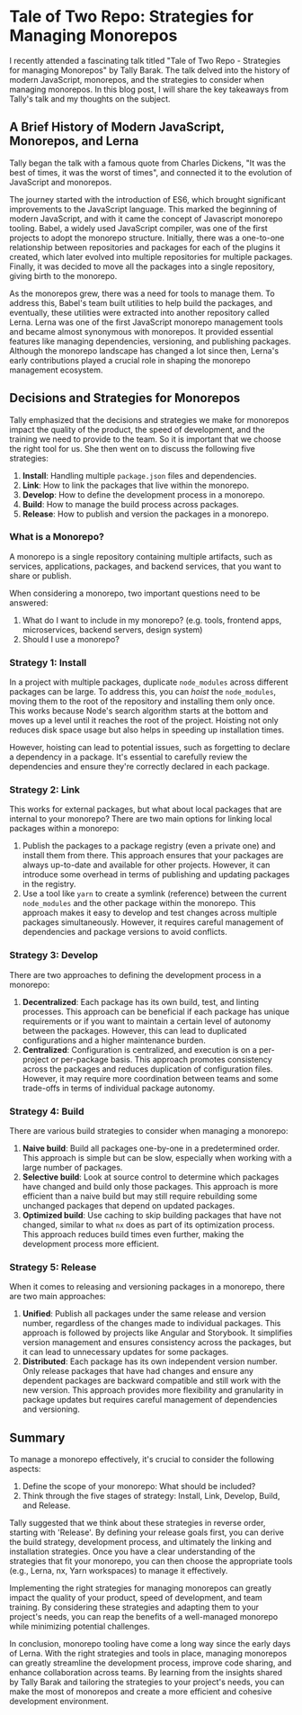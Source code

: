 # Tale of Two Repo: Strategies for Managing Monorepos

I recently attended a fascinating talk titled "Tale of Two Repo - Strategies for managing Monorepos" by Tally Barak. The talk delved into the history of modern JavaScript, monorepos, and the strategies to consider when managing monorepos. In this blog post, I will share the key takeaways from Tally's talk and my thoughts on the subject.

## A Brief History of Modern JavaScript, Monorepos, and Lerna

Tally began the talk with a famous quote from Charles Dickens, "It was the best of times, it was the worst of times", and connected it to the evolution of JavaScript and monorepos. 

The journey started with the introduction of ES6, which brought significant improvements to the JavaScript language. This marked the beginning of modern JavaScript, and with it came the concept of Javascript monorepo tooling. Babel, a widely used JavaScript compiler, was one of the first projects to adopt the monorepo structure. Initially, there was a one-to-one relationship between repositories and packages for each of the plugins it created, which later evolved into multiple repositories for multiple packages. Finally, it was decided to move all the packages into a single repository, giving birth to the monorepo.

As the monorepos grew, there was a need for tools to manage them. To address this, Babel's team built utilities to help build the packages, and eventually, these utilities were extracted into another repository called Lerna. Lerna was one of the first JavaScript monorepo management tools and became almost synonymous with monorepos. It provided essential features like managing dependencies, versioning, and publishing packages. Although the monorepo landscape has changed a lot since then, Lerna's early contributions played a crucial role in shaping the monorepo management ecosystem.

## Decisions and Strategies for Monorepos

Tally emphasized that the decisions and strategies we make for monorepos impact the quality of the product, the speed of development, and the training we need to provide to the team. So it is important that we choose the right tool for us. She then went on to discuss the following five strategies:

1. **Install**: Handling multiple `package.json` files and dependencies.
2. **Link**: How to link the packages that live within the monorepo.
3. **Develop**: How to define the development process in a monorepo.
4. **Build**: How to manage the build process across packages.
5. **Release**: How to publish and version the packages in a monorepo.

### What is a Monorepo?

A monorepo is a single repository containing multiple artifacts, such as services, applications, packages, and backend services, that you want to share or publish.

When considering a monorepo, two important questions need to be answered:

1. What do I want to include in my monorepo? (e.g. tools, frontend apps, microservices, backend servers, design system)
2. Should I use a monorepo?

### Strategy 1: Install

In a project with multiple packages, duplicate `node_modules` across different packages can be large. To address this, you can _hoist_ the `node_modules`, moving them to the root of the repository and installing them only once. This works because Node's search algorithm starts at the bottom and moves up a level until it reaches the root of the project. Hoisting not only reduces disk space usage but also helps in speeding up installation times.

However, hoisting can lead to potential issues, such as forgetting to declare a dependency in a package. It's essential to carefully review the dependencies and ensure they're correctly declared in each package.

### Strategy 2: Link

This works for external packages, but what about local packages that are internal to your monorepo?
There are two main options for linking local packages within a monorepo:

1. Publish the packages to a package registry (even a private one) and install them from there. This approach ensures that your packages are always up-to-date and available for other projects. However, it can introduce some overhead in terms of publishing and updating packages in the registry.
2. Use a tool like `yarn` to create a symlink (reference) between the current `node_modules` and the other package within the monorepo. This approach makes it easy to develop and test changes across multiple packages simultaneously. However, it requires careful management of dependencies and package versions to avoid conflicts.

### Strategy 3: Develop

There are two approaches to defining the development process in a monorepo:

1. **Decentralized**: Each package has its own build, test, and linting processes. This approach can be beneficial if each package has unique requirements or if you want to maintain a certain level of autonomy between the packages. However, this can lead to duplicated configurations and a higher maintenance burden.
2. **Centralized**: Configuration is centralized, and execution is on a per-project or per-package basis. This approach promotes consistency across the packages and reduces duplication of configuration files. However, it may require more coordination between teams and some trade-offs in terms of individual package autonomy.

### Strategy 4: Build

There are various build strategies to consider when managing a monorepo:

1. **Naive build**: Build all packages one-by-one in a predetermined order. This approach is simple but can be slow, especially when working with a large number of packages.
2. **Selective build**: Look at source control to determine which packages have changed and build only those packages. This approach is more efficient than a naive build but may still require rebuilding some unchanged packages that depend on updated packages.
3. **Optimized build**: Use caching to skip building packages that have not changed, similar to what `nx` does as part of its optimization process. This approach reduces build times even further, making the development process more efficient.

### Strategy 5: Release

When it comes to releasing and versioning packages in a monorepo, there are two main approaches:

1. **Unified**: Publish all packages under the same release and version number, regardless of the changes made to individual packages. This approach is followed by projects like Angular and Storybook. It simplifies version management and ensures consistency across the packages, but it can lead to unnecessary updates for some packages.
2. **Distributed**: Each package has its own independent version number. Only release packages that have had changes and ensure any dependent packages are backward compatible and still work with the new version. This approach provides more flexibility and granularity in package updates but requires careful management of dependencies and versioning.

## Summary

To manage a monorepo effectively, it's crucial to consider the following aspects:

1. Define the scope of your monorepo: What should be included?
2. Think through the five stages of strategy: Install, Link, Develop, Build, and Release.

Tally suggested that we think about these strategies in reverse order, starting with 'Release'. By defining your release goals first, you can derive the build strategy, development process, and ultimately the linking and installation strategies. Once you have a clear understanding of the strategies that fit your monorepo, you can then choose the appropriate tools (e.g., Lerna, nx, Yarn workspaces) to manage it effectively.

Implementing the right strategies for managing monorepos can greatly impact the quality of your product, speed of development, and team training. By considering these strategies and adapting them to your project's needs, you can reap the benefits of a well-managed monorepo while minimizing potential challenges.

In conclusion, monorepo tooling have come a long way since the early days of Lerna. With the right strategies and tools in place, managing monorepos can greatly streamline the development process, improve code sharing, and enhance collaboration across teams. By learning from the insights shared by Tally Barak and tailoring the strategies to your project's needs, you can make the most of monorepos and create a more efficient and cohesive development environment.
